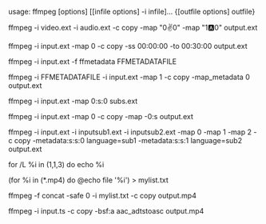 usage: ffmpeg [options] [[infile options] -i infile]... {[outfile options] outfile}

ffmpeg -i video.ext -i audio.ext -c copy -map "0:v:0" -map "1:a:0" output.ext

ffmpeg -i input.ext -map 0 -c copy -ss 00:00:00 -to 00:30:00 output.ext

ffmpeg -i input.ext -f ffmetadata FFMETADATAFILE

ffmpeg -i FFMETADATAFILE -i input.ext -map 1 -c copy -map_metadata 0 output.ext

ffmpeg -i input.ext -map 0:s:0 subs.ext

ffmpeg -i input.ext -map 0 -c copy -map -0:s output.ext

ffmpeg -i input.ext -i inputsub1.ext -i inputsub2.ext -map 0 -map 1 -map 2 -c copy -metadata:s:s:0 language=sub1 -metadata:s:s:1 language=sub2 output.ext

for /L %i in (1,1,3) do echo %i

(for %i in (*.mp4) do @echo file '%i') > mylist.txt

ffmpeg -f concat -safe 0 -i mylist.txt -c copy output.mp4

ffmpeg -i input.ts -c copy -bsf:a aac_adtstoasc output.mp4
